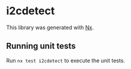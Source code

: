 # i2cdetect

This library was generated with [Nx](https://nx.dev).

## Running unit tests

Run `nx test i2cdetect` to execute the unit tests.

